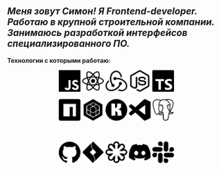 _Меня зовут Симон! Я Frontend-developer.  Работаю в крупной строительной компании. Занимаюсь разработкой интерфейсов специализированного ПО._
---
__Технологии с которыми работаю:__ 

<style type="text/css">
    div {
        width: 100%;
        text-align: center
    }
</style>

<div>
<img src ='javascript.svg' alt='javascript' width='50'/> <img src = 'react.svg' alt='react' width='50'> <img src = 'redux.svg' alt='redux' width='50'> <img src = 'nodedotjs.svg' alt='node.js' width='50'> <img src = 'typescript.svg' alt='typescript' width='50'>

<br>

<img src = 'npm.svg' alt='npm' width='50'> <img src = 'sequelize.svg' alt='sequelize' width='50'> <img src = 'konva.svg' alt='konva' width='50'> <img src = 'visualstudiocode.svg' alt='vscode' width='50'> <img src = 'postgresql.svg' alt='postgres' width='50'>   

<br>

<img src = 'github.svg' alt='github' width='50'> <img src = 'jirasoftware.svg' alt='jira' width='50'> <img src = 'svg.svg' alt='svg' width='50'> <img src = 'discord.svg' alt='react' width='50'> <img src = 'slack.svg' alt='slack' width='50'>
</div>
